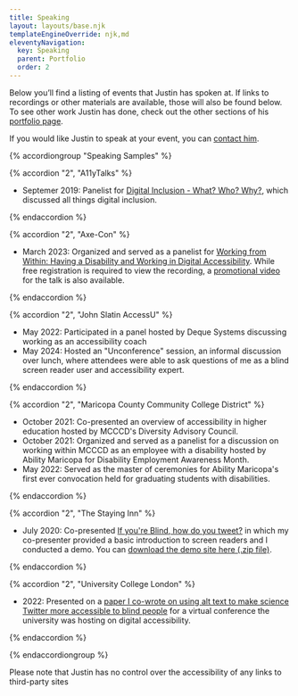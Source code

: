 ```yaml
---
title: Speaking
layout: layouts/base.njk
templateEngineOverride: njk,md
eleventyNavigation:
  key: Speaking
  parent: Portfolio
  order: 2
---
```

Below you’ll find a listing of events that Justin has spoken at. If links to recordings or other materials are available, those will also be found below. To see other work Justin has done, check out the other sections of his [portfolio page](/portfolio/).

If you would like Justin to speak at your event, you can [contact him](/contact/).

{% accordiongroup "Speaking Samples" %}

{% accordion "2", "A11yTalks" %}

- Septemer 2019: Panelist for [Digital Inclusion - What? Who? Why?](https://www.youtube.com/watch?v=uY5BWqTzTd8), which discussed all things digital inclusion.

{% endaccordion %}

{% accordion "2", "Axe-Con" %}

- March 2023: Organized and served as a panelist for [Working from Within: Having a Disability and Working in Digital Accessibility](https://www.deque.com/axe-con/sessions/working-from-within-having-a-disability-and-working-in-digital-accessibility/).  While free registration is required to view the recording, a [promotional video](https://www.youtube.com/watch?v=sfHOJfJHav0) for the talk is also available.

{% endaccordion %}

{% accordion "2", "John Slatin AccessU" %}

- May 2022: Participated in a panel hosted by Deque Systems discussing working as an accessibility coach
- May 2024: Hosted an "Unconference" session, an informal discussion over lunch, where attendees were able to ask questions of me as a blind screen reader user and accessibility expert.

{% endaccordion %}

{% accordion "2", "Maricopa County Community College District" %}

- October 2021: Co-presented an overview of accessibility in higher education hosted by MCCCD's Diversity Advisory Council.
- October 2021: Organized and served as a panelist for a discussion on working within MCCCD as an employee with a disability hosted by Ability Maricopa for Disability Employment Awareness Month.
- May 2022: Served as the master of ceremonies for Ability Maricopa's first ever convocation held for graduating students with disabilities.

{% endaccordion %}

{% accordion "2", "The Staying Inn" %}

- July 2020: Co-presented [If you're Blind, how do you tweet?](https://www.youtube.com/watch?v=UVZKctUMZJY) in which my co-presenter provided a basic introduction to screen readers and I conducted a demo. You can [download the demo site here (.zip file)](/resources/staying-inn-demo.zip).

{% endaccordion %}

{% accordion "2", "University College London" %}

- 2022: Presented on a [paper I co-wrote on using alt text to make science Twitter more accessible to blind people](https://www.nature.com/articles/s41467-020-19640-w) for a virtual conference the university was hosting on digital accessibility.

{% endaccordion %}

{% endaccordiongroup %}

Please note that Justin has no control over the accessibility of any links to third-party sites